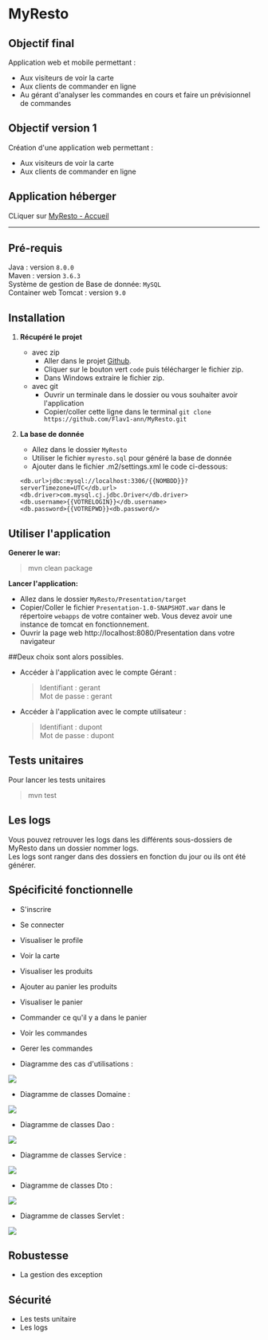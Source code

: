 # MyResto

## Objectif final
Application web et mobile permettant :
* Aux visiteurs de voir la carte
* Aux clients de commander en ligne
* Au gérant d'analyser les commandes en cours et faire un prévisionnel de commandes


## Objectif version 1
Création d'une application web permettant :
* Aux visiteurs de voir la carte
* Aux clients de commander en ligne


## Application héberger
CLiquer sur [MyResto - Accueil](http://vps-0c0ccce5.vps.ovh.net:8081/MyResto/)


<hr>

## Pré-requis
Java : version `8.0.0` <br>
Maven : version `3.6.3` <br>
Système de gestion de Base de donnée: `MySQL` <br>
Container web Tomcat : version `9.0`


## Installation

1. **Récupéré le projet**
    * avec zip
        * Aller dans le projet [Github](https://github.com/Flav1-ann/MyResto).
        * Cliquer sur le bouton vert `code` puis télécharger le fichier zip.
        * Dans Windows extraire le fichier zip.
    * avec git
        * Ouvrir un terminale dans le dossier ou vous souhaiter avoir l'application
        * Copier/coller cette ligne dans le terminal `git clone https://github.com/Flav1-ann/MyResto.git`
    

2. **La base de donnée**
   * Allez dans le dossier `MyResto`
   * Utiliser le fichier `myresto.sql` pour généré la base de donnée
   * Ajouter dans le fichier .m2/settings.xml le code ci-dessous:
   ```
   <db.url>jdbc:mysql://localhost:3306/{{NOMBDD}}?serverTimezone=UTC</db.url>
   <db.driver>com.mysql.cj.jdbc.Driver</db.driver>
   <db.username>{{VOTRELOGIN}}</db.username>
   <db.password>{{VOTREPWD}}<db.password/>
   ```

## Utiliser l'application

**Generer le war:**
> mvn clean package

**Lancer l'application:**
* Allez dans le dossier `MyResto/Presentation/target`
* Copier/Coller le fichier `Presentation-1.0-SNAPSHOT.war` dans le répertoire `webapps` de votre container web. Vous devez avoir une instance de tomcat en fonctionnement.
* Ouvrir la page web http://localhost:8080/Presentation dans votre navigateur

##Deux choix sont alors possibles.

* Accéder à l'application avec le compte Gérant :

  > Identifiant : gerant
  >  <br/>Mot de passe : gerant

* Accéder à l'application avec le compte utilisateur :

  > Identifiant : dupont
  >  <br/>Mot de passe : dupont
  
## Tests unitaires
Pour lancer les tests unitaires
> mvn test


## Les logs
Vous pouvez retrouver les logs dans les différents sous-dossiers de MyResto dans un dossier nommer logs. <br>
Les logs sont ranger dans des dossiers en fonction du jour ou ils ont été générer.


## Spécificité fonctionnelle
* S'inscrire
* Se connecter
* Visualiser le profile
* Voir la carte
* Visualiser les produits
* Ajouter au panier les produits
* Visualiser le panier
* Commander ce qu'il y a dans le panier
* Voir les commandes
* Gerer les commandes

* Diagramme des cas d'utilisations : 

![](https://github.com/Flav1-ann/MyResto/blob/master/imgs-readme/Diagram_for_project-User_Case.png)

* Diagramme de classes Domaine : 

![](https://github.com/Flav1-ann/MyResto/blob/master/imgs-readme/Diagram_for_project-Class_Package_Domaine.png)

* Diagramme de classes Dao : 

![](https://github.com/Flav1-ann/MyResto/blob/master/imgs-readme/Diagram_for_project-Class_Package_Dao.png)

* Diagramme de classes Service : 

![](https://github.com/Flav1-ann/MyResto/blob/master/imgs-readme/Diagram_for_project-Class_Package_Service.png)

* Diagramme de classes Dto : 

![](https://github.com/Flav1-ann/MyResto/blob/master/imgs-readme/Diagram_for_project-Class_Package_Dto.png)

* Diagramme de classes Servlet : 

![](https://github.com/Flav1-ann/MyResto/blob/master/imgs-readme/Diagram_for_project-Class_Package_Servlet.png)


## Robustesse
* La gestion des exception


## Sécurité
* Les tests unitaire
* Les logs
